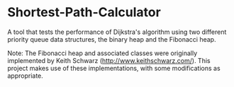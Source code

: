# Shortest-Path-Calculator
A tool that tests the performance of Dijkstra's algorithm using two different priority queue data structures, the binary heap and the Fibonacci heap. 

Note: The Fibonacci heap and associated classes were originally implemented by Keith Schwarz (http://www.keithschwarz.com/). This project makes use of these implementations, with some modifications as appropriate. 
